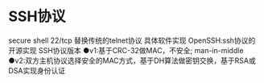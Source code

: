 # SSH协议
secure shell 22/tcp 替换传统的telnet协议
具体软件实现
OpenSSH:ssh协议的开源实现
SSH协议版本
●v1:基于CRC-32做MAC，不安全; man-in-middle
●v2:双方主机协议选择安全的MAC方式，基于DH算法做密钥交换，基于RSA或DSA实现身份认证
